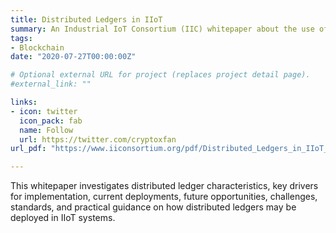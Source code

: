 ```yaml
---
title: Distributed Ledgers in IIoT
summary: An Industrial IoT Consortium (IIC) whitepaper about the use of distributed ledger technologies in IIoT 
tags:
- Blockchain 
date: "2020-07-27T00:00:00Z"

# Optional external URL for project (replaces project detail page).
#external_link: ""

links:
- icon: twitter
  icon_pack: fab
  name: Follow
  url: https://twitter.com/cryptoxfan
url_pdf: "https://www.iiconsortium.org/pdf/Distributed_Ledgers_in_IIoT_White_Paper_2020-07-22.pdf"

---
```

This whitepaper investigates distributed ledger characteristics, key drivers for implementation, current deployments, future opportunities, challenges, standards, and practical guidance on how distributed ledgers may be deployed in IIoT systems.